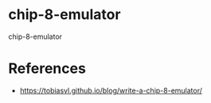 # chip-8-emulator 
chip-8-emulator 

# References
* https://tobiasvl.github.io/blog/write-a-chip-8-emulator/